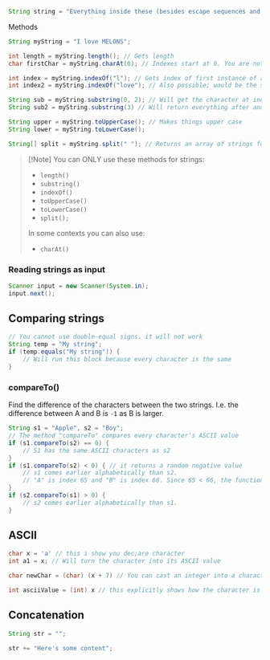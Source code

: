 ```java
String string = "Everything inside these (besides escape sequences and quotes) will be allowed in a string"

```

Methods
```java
String myString = "I love MELONS";

int length = myString.length(); // Gets length
char firstChar = myString.charAt(0); // Indexes start at 0. You are not allowed to use this

int index = myString.indexOf("l"); // Gets index of first instance of a string. if there's none, it will give "-1"
int index2 = myString.indexOf("love"); // Also possible; would be the same as the index above.

String sub = myString.substring(0, 2); // Will get the character at index 0 up to the index before 2. Its range is basically [0, 2)
String sub2 = myString.substring(3) // Will return everything after and including index 3; [3,∞)

String upper = myString.toUpperCase(); // Makes things upper case
String lower = myString.toLowerCase();

String[] split = myString.split(" "); // Returns an array of strings for each word.
```
>[!Note] You can ONLY use these methods for strings:
> * `length()`
> * `substring()`
> * `indexOf()` 
> * `toUpperCase()`
> * `toLowerCase()`
> * `split();`
>
>In some contexts you can also use:
> * `charAt()`
### Reading strings as input
```java
Scanner input = new Scanner(System.in);
input.next();
```

## Comparing strings
```java
// You cannot use double-equal signs. it will not work
String temp = "My string";
if (temp.equals("My string")) {
	// Will run this block because every character is the same
}
```

### compareTo()
Find the difference of the characters between the two strings. I.e. the difference between A and B is `-1` as B is larger. 

``` java
String s1 = "Apple", s2 = "Boy";
// The method "compareTo" compares every character's ASCII value
if (s1.compareTo(s2) == 0) {
	// S1 has the same ASCII characters as s2
}
if (s1.compareTo(s2) < 0) { // it returns a random negative value
	// s1 comes earlier alphabetically than s2.
	// "A" is index 65 and "B" is index 66. Since 65 < 66, the function returns a value less than 0
}
if (s2.compareTo(s1) > 0) {
	// s2 comes earlier alphabetically than s1.
}
```

## ASCII 
```java
char x = 'a' // this i show you dec;are character
int a1 = x; // Will turn the character into its ASCII value

char newChar = (char) (x + 7) // You can cast an integer into a character via the ASCII value

int asciiValue = (int) x // this explicitly shows how the character is casted into a number to get its ascii value!
```


## Concatenation

```java
String str = "";

str += "Here's some content";
```